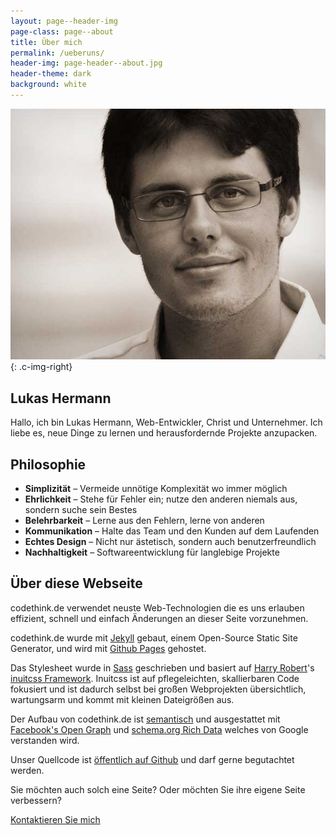 ```yaml
---
layout: page--header-img
page-class: page--about
title: Über mich
permalink: /ueberuns/
header-img: page-header--about.jpg
header-theme: dark
background: white
---
```


![Portrait von Lukas Hermann](/img/about-lukas-hermann.jpg){: .c-img-right}

## Lukas Hermann

Hallo, ich bin Lukas Hermann, Web-Entwickler, Christ und Unternehmer. Ich liebe es, neue Dinge zu lernen und herausfordernde Projekte anzupacken.

<a class="u-ic-link" href="https://de.linkedin.com/in/lukas-hermann" title="LinkedIn" target="_blank"><span class="ic-linkedin"></span></a>
<a class="u-ic-link" href="https://www.xing.com/profile/Lukas_Hermann8" title="Xing" target="_blank"><span class="ic-xing"></span></a>
<a class="u-ic-link" href="https://github.com/lhermann" title="Github" target="_blank"><span class="ic-github"></span></a>
<a class="u-ic-link" href="mailto:lukas@codethink.de" title="E-Mail"><span class="ic-mail"></span></a>

<div class="u-clearfix"></div>

## Philosophie

*   **Simplizität** – Vermeide unnötige Komplexität wo immer möglich
*   **Ehrlichkeit** – Stehe für Fehler ein; nutze den anderen niemals aus, sondern suche sein Bestes
*   **Belehrbarkeit** – Lerne aus den Fehlern, lerne von anderen
*   **Kommunikation** – Halte das Team und den Kunden auf dem Laufenden
*   **Echtes Design** – Nicht nur ästetisch, sondern auch benutzerfreundlich
*   **Nachhaltigkeit** – Softwareentwicklung für langlebige Projekte

## Über diese Webseite

codethink.de verwendet neuste Web-Technologien die es uns erlauben effizient, schnell und einfach Änderungen an dieser Seite vorzunehmen.

codethink.de wurde mit [Jekyll][1] gebaut, einem Open-Source Static Site Generator, und wird mit [Github Pages][2] gehostet.

Das Stylesheet wurde in [Sass][3] geschrieben und basiert auf [Harry Robert][4]'s [inuitcss Framework][5]. Inuitcss ist auf pflegeleichten, skallierbaren Code fokusiert und ist dadurch selbst bei großen Webprojekten übersichtlich, wartungsarm und kommt mit kleinen Dateigrößen aus.

Der Aufbau von codethink.de ist [semantisch][6] und ausgestattet mit [Facebook's Open Graph][7] und [schema.org Rich Data][8] welches von Google verstanden wird.

Unser Quellcode ist [öffentlich auf Github][9] und darf gerne begutachtet werden.

Sie möchten auch solch eine Seite? Oder möchten Sie ihre eigene Seite verbessern?

<a class="c-btn c-btn--primary" href="mailto:lukas@codethink.de?subject=Zusammenarbeit">Kontaktieren Sie mich</a>

[1]: https://jekyllrb.com
[2]: https://pages.github.com
[3]: http://sass-lang.com
[4]: http://csswizardry.com
[5]: https://github.com/inuitcss/inuitcss
[6]: https://en.wikipedia.org/wiki/Semantic_HTML
[7]: https://developers.facebook.com/docs/sharing/opengraph
[8]: http://schema.org
[9]: https://github.com/codethinkde/codethinkde.github.io
